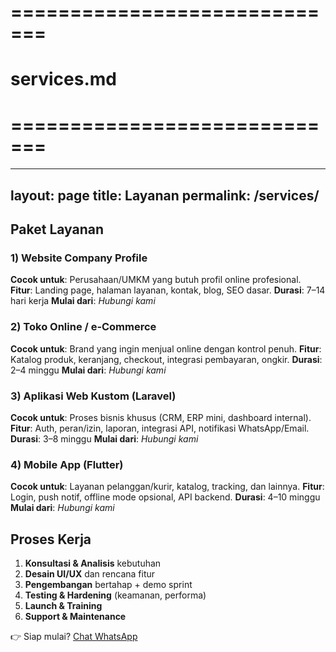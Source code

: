# =============================
# services.md
# =============================
---
layout: page
title: Layanan
permalink: /services/
---


## Paket Layanan


### 1) Website Company Profile
**Cocok untuk**: Perusahaan/UMKM yang butuh profil online profesional.
**Fitur**: Landing page, halaman layanan, kontak, blog, SEO dasar.
**Durasi**: 7–14 hari kerja
**Mulai dari**: *Hubungi kami*


### 2) Toko Online / e‑Commerce
**Cocok untuk**: Brand yang ingin menjual online dengan kontrol penuh.
**Fitur**: Katalog produk, keranjang, checkout, integrasi pembayaran, ongkir.
**Durasi**: 2–4 minggu
**Mulai dari**: *Hubungi kami*


### 3) Aplikasi Web Kustom (Laravel)
**Cocok untuk**: Proses bisnis khusus (CRM, ERP mini, dashboard internal).
**Fitur**: Auth, peran/izin, laporan, integrasi API, notifikasi WhatsApp/Email.
**Durasi**: 3–8 minggu
**Mulai dari**: *Hubungi kami*


### 4) Mobile App (Flutter)
**Cocok untuk**: Layanan pelanggan/kurir, katalog, tracking, dan lainnya.
**Fitur**: Login, push notif, offline mode opsional, API backend.
**Durasi**: 4–10 minggu
**Mulai dari**: *Hubungi kami*

## Proses Kerja
1. **Konsultasi & Analisis** kebutuhan
2. **Desain UI/UX** dan rencana fitur
3. **Pengembangan** bertahap + demo sprint
4. **Testing & Hardening** (keamanan, performa)
5. **Launch & Training**
6. **Support & Maintenance**


👉 Siap mulai? [Chat WhatsApp](https://wa.me/6289693342298)